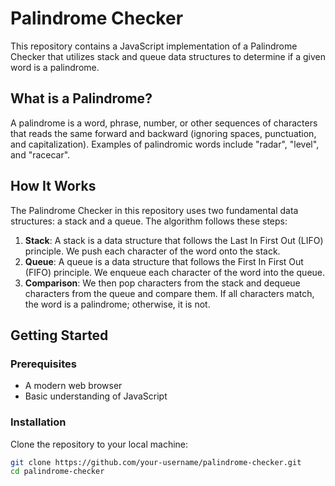 # Palindrome Checker

This repository contains a JavaScript implementation of a Palindrome Checker that utilizes stack and queue data structures to determine if a given word is a palindrome.

## What is a Palindrome?

A palindrome is a word, phrase, number, or other sequences of characters that reads the same forward and backward (ignoring spaces, punctuation, and capitalization). Examples of palindromic words include "radar", "level", and "racecar".

## How It Works

The Palindrome Checker in this repository uses two fundamental data structures: a stack and a queue. The algorithm follows these steps:

1. **Stack**: A stack is a data structure that follows the Last In First Out (LIFO) principle. We push each character of the word onto the stack.
2. **Queue**: A queue is a data structure that follows the First In First Out (FIFO) principle. We enqueue each character of the word into the queue.
3. **Comparison**: We then pop characters from the stack and dequeue characters from the queue and compare them. If all characters match, the word is a palindrome; otherwise, it is not.

## Getting Started

### Prerequisites

- A modern web browser
- Basic understanding of JavaScript

### Installation

Clone the repository to your local machine:

```bash
git clone https://github.com/your-username/palindrome-checker.git
cd palindrome-checker
